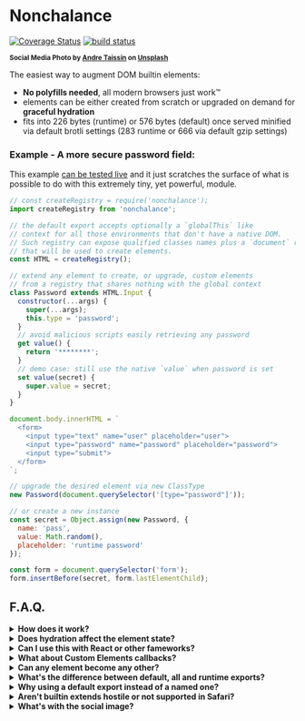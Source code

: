 # Nonchalance

[![Coverage Status](https://coveralls.io/repos/github/WebReflection/nonchalance/badge.svg?branch=main)](https://coveralls.io/github/WebReflection/nonchalance?branch=main) [![build status](https://github.com/WebReflection/nonchalance/actions/workflows/node.js.yml/badge.svg)](https://github.com/WebReflection/nonchalance/actions)

<sup>**Social Media Photo by [Andre Taissin](https://unsplash.com/@andretaissin) on [Unsplash](https://unsplash.com/)**</sup>

The easiest way to augment DOM builtin elements:

  * **No polyfills needed**, all modern browsers just work™️
  * elements can be either created from scratch or upgraded on demand for **graceful hydration**
  * fits into 226 bytes (runtime) or 576 bytes (default) once served minified via default brotli settings (283 runtime or 666 via default gzip settings)

### Example - A more secure password field:

This example [can be tested live](https://webreflection.github.io/nonchalance/test/) and it just scratches the surface of what is possible to do with this extremely tiny, yet powerful, module.

```js
// const createRegistry = require('nonchalance');
import createRegistry from 'nonchalance';

// the default export accepts optionally a `globalThis` like
// context for all those environments that don't have a native DOM.
// Such registry can expose qualified classes names plus a `document` reference
// that will be used to create elements.
const HTML = createRegistry();

// extend any element to create, or upgrade, custom elements
// from a registry that shares nothing with the global context
class Password extends HTML.Input {
  constructor(...args) {
    super(...args);
    this.type = 'password';
  }
  // avoid malicious scripts easily retrieving any password
  get value() {
    return '********';
  }
  // demo case: still use the native `value` when password is set
  set value(secret) {
    super.value = secret;
  }
}

document.body.innerHTML = `
  <form>
    <input type="text" name="user" placeholder="user">
    <input type="password" name="password" placeholder="password">
    <input type="submit">
  </form>
`;

// upgrade the desired element via new ClassType
new Password(document.querySelector('[type="password"]'));

// or create a new instance
const secret = Object.assign(new Password, {
  name: 'pass',
  value: Math.random(),
  placeholder: 'runtime password'
});

const form = document.querySelector('form');
form.insertBefore(secret, form.lastElementChild);
```

## F.A.Q.

<details>
  <summary><strong>How does it work?</strong></summary>
  <div>

Combining the [custom-function](https://github.com/WebReflection/custom-function#readme) module and optionally the [proxied-html-constructors](https://github.com/WebReflection/proxied-html-constructors#readme) one, it is possible to *upgrade* any sort of element without ever facing the *Illegal Constructor* error that shows up any time a natural `class extends HTMLSomethingElement {}` intent causes, when such class is not defined as globally shared `customElements` registry.

Not only there's nothing globally shared through this module on the global context, every awkward extra work to have builtin extends is completely unnecessary:

  * new or passed elements always preserve their prototype root chain
  * no extra attributes or clashing names can ever happen

On top of that, because any *HTML registry* can be created per each module or project to share among its components, it's also possible to pass to such *registry* creation any fake or mocked `globalThis` like environment, with at least a `document` field that exposes a `createElement(tagName)` method, and one or more classes the project is meant to test, such as `HTMLElement` and/or any other needed for such project to succeed.

However, since this module primary target is the *DOM*, the `globalThis` reference is used as sensible default but that still does not mean anything is shared around registries created through the default export.

  </div>
</details>
<details>
  <summary><strong>Does hydration affect the element state?</strong></summary>
  <div>

**No**. The way `custom-function` works can be summarized as such:

```
# a native <p> protoype chain
HTMLParagraphElement -> HTMLElement -> Element -> Node

# a <p> passed to new (class CustomP extends HTML.P {})
CustomP -> HTMLParagraphElement -> HTMLElement -> Element -> Node

# a <p> passed to class AnotherP extends CustomP {}
AnotherP -> CustomP -> HTMLParagraphElement -> HTMLElement -> Element -> Node
```

In few words, creating an element through `new AnotherP` or upgrading an element via `new AnotherP(liveParagraph)` simply updates the prototype chain, without requiring the element to ever leave the DOM or change its native nature, as that's preserved down the prototypal inheritance chain.

As summary: *nonchalance* registries simply upgrade elements without changing their nature, exactly the same way native builtin extends work under the hood.

  </div>
</details>
<details>
  <summary><strong>Can I use this with React or other fameworks?</strong></summary>
  <div>

**Yes**. The *DOM* is the *DOM*, no matter how many indirections there are in between. Your DX might vary, accordingly with the framework features, but if *React* is what you are after, there is a tiny yet elegant and `ref` based way to promote regular JSX nodes with *nonchalance*:

```js
import referenced from 'nonchalance/ref';

// indicate the Component will be passed as reference
// Note: this is just a light Proxy that grants class integrity
// regardless of its usage in the wild
const Component = referenced(class extends HTML.Div {
  constructor(...args) {
    super(...args);
    this.addEventListener('click', console.log);
  }
});

ReactDOM.render(
  <div ref={Component}>click me</div>,
  document.body
);
```

The `ref` utility could be also used as decorator and it doesn't affect any feature of regular *nonchalance* classes plus each element is upgraded only once so that it's safe to add listeners or logic in the constructor.

See this demo [live on codepen](https://codepen.io/WebReflection/pen/gOdYvag?editors=0011) to play around it.

  </div>
</details>
<details>
  <summary><strong>What about Custom Elements callbacks?</strong></summary>
  <div>

There's [a module for that](https://github.com/WebReflection/as-custom-element#readme) so that adding Custom Elements like callbacks would be as easy as that:

```js
import {upgrade} from 'as-custom-element';

class AsCustomElement extends HTML.Div {
  observedAttributes = ['test'];
  constructor(...args) {
    upgrade(super(...args), this);
  }
  attributeChangedCallback(name, before, now) {
    console.log(`name was ${before} and no is ${now}`);
  }
  connectedCallback() {
    console.log('I am connected 🥳');
  }
  disconnectedCallback() {
    console.log('bye bye');
  }
}
```

See this demo [live on codepen](https://codepen.io/WebReflection/pen/OJoLwxr?editors=0011) to play around it.


  </div>
</details>
<details>
  <summary><strong>Can any element become any other?</strong></summary>
  <div>

**No**. Metaphorically speaking, *HTML* elements have both a semantic meaning and a well defined, and desired, utility once live, same way a *JS* function will be, forever, a *JS* function, even if `Object.setPrototypeOf(() => {}, Number.prototype)` happens ... can you see, or agree, how wrong is that?

This module doesn't want to, and likely cannot neither, guard against misusage of its features, so be sure that whenever an element gets upgraded, it preserves its native prototype chain behind the scene, or you're alone fighting against the *DOM* ... which is quite inconvenient, if you ask me 😅

In short, same way `customElements.define('my-link', class extends HTMLDivElement {}, {extends: 'a'})` makes no sense, this module trust its users non-sense classes will be avoided.

  </div>
</details>
<details>
  <summary><strong>What's the difference between default, all and runtime exports?</strong></summary>
  <div>

The `nonchalance` default export (brotli 576, gzip 666) uses a pre-compiled/defined *Map* of all known, and *not deprecated* HTML tags directly from [proxied-html-constructors](https://github.com/WebReflection/proxied-html-constructors#readme) module, while the `nonchalance/all` export (brotli 682, gzip 782) exposes also obsolete or deprecated tags, using `proxied-html-constructors/all` as reference.

The strength of `proxied-html-constructors` module is that *it actually throws an error* when a not-known element is being created, so that it's easier to spot errors at build or testing time, because the related *Class* might not exist or be known ahead of time.

However, this pre-compiled *Map* doesn't come for free in terms of bytes, but it's surely the fastest and less heap greedy way to use this module.

On the other hand, if you are a "*bytes saver maniac*", the `nonchalance/runtime` alternative (brotli 226, gzip 283) doesn't use a pre-compiled *Map* and it simply retrieves once the constructor related to the desired *tag*.

That means that `HTML.Shenanigan` won't ever throw an error, but it will silently create an extend of `HTMLUnknownElement`, also allocating extra heap to access such constructor via `document.createElement(anyTag).constructor`.

If *vaporware* or *minimal working code* is your choice though, and you are confident you don't need any guard other variants provide, then `nonchalance/runtime` will kinda always work forever, with slighter extra *GC* pressure than others, and without guarantees a typo written in the extend will possibly show-up at integration testing time ... and if that's your cup of tea, go ahead with this even smaller variant 🦄

Last, but not least, please note that `nonchalance/runtime` types include all known *HTML* elements, including deprecated and obsolete ones, simply because it cannot guard anything, so that any element would be automatically enabled, even the non standard, or not existent one, beside legacy.

  </div>
</details>
<details>
  <summary><strong>Why using a default export instead of a named one?</strong></summary>
  <div>

Unrelated to this module but worth clarifying here why, this *dual module* simply does the right thing: it exposes a `default export` in *ESM* and a direct `module.exports = ...` in the *CJS* world, without ugly `__esModule` workarounds or similar tricks.

The reason I didn't go for a named export in pretty much any of this module, or this module dependencies, is that everyone is *free* to decide how to name the ability to create a scoped registry, among the way to name imports from its submodule within this code.

As example, `custom-function` module is imported as `custom` callback, as it's very semantic for this module purpose, while `proxied-html-constructors` is imported as `create`, which is still very semantic for this module goal but it could be confusing to some other project when `Object.create` or `createSignal`, as example, is meant instead.

That is: this module exports a single callback used to create a *registry* that can be used to extend any *HTML* element, so that having the freedom to name such registry felt like a good use case, and an improved DX, to offer.

Yes, you can alias named imports with ease in *JS*, but why even bothering when the export is meant to be just one and implicitly cover all your possible naming conventions around your code? 😉

  </div>
</details>
<details>
  <summary><strong>Aren't builtin extends hostile or not supported in Safari?</strong></summary>
  <div>

I've talked ad nauseam [about this topic](https://webreflection.medium.com/in-favor-of-custom-elements-built-ins-bae3f40f27d5) but here the thing:

  * the success of *jQuery*, which is still the most deployed and used library out there, is based on native elements manipulation and augmentation
  * every browser but Safari/WebKit supports builtin extends and use it in the wild, signaling WebKit concerns are somehow not so relevant
  * the API specification [still mention builtin extends](https://html.spec.whatwg.org/multipage/custom-elements.html#custom-elements-customized-builtin-example), implying it's not really a blocker for the Web
  * with ES2015 and classes, the only troublesome constructors have always been DOM classes and their *Illegal Constructor* error ... well, it's time to say goodbye to those legacy constraints
  * with modern ES2019 features, such as private fields, the Liskov substitution argument less of a concern, as extra logic can be confined within private fields and methods, lowering the risk of collision for future elements updates

In short, if you read again the most basic `Passord` class example, it's clear that builtin extends can go way beyond, and with ease, any complex and verbose and slower *ShadowDOM* based solution, so that keep being stubborn about avoiding graceful enhancement on what's the Web we surf daily is just counter-productive, and years have to pass before everyone can actually benefit from latest overly-complicated *Shadow DOM* realm, which includes [accessibility issues](https://github.com/WebKit/standards-positions/issues/97#issuecomment-1424415317), constraints, limited use cases compared to builtin extends, and so on ... so here there's something that's meant to work as *ECMAScript* specification compliant, without bothering legacy DOM world and all these distracting and time consuming debates around builtin extends while the Web moves forward.

This module goal is to provide a choice that doesn't suffer any of the problems developers love to talk about builtin extends:

  * "*do I need a polyfill forever?*" no, you need 576 bytes (or just 226) plus your code to forget about this issue
  * "*will builtin extends be removed from specs?*" who cares, with just 576 bytes (or 226) libary helper you're good to go

Strawberry on top, this module would work even within oepened or closed ShadowDOM content, as long as the logic provides upgrades or uses classes programmatically.

  </div>
</details>
<details>
  <summary><strong>What's with the social image?</strong></summary>
  <div>

There's nothing more liberating than being a careless kid that plays in the mud against all "*don't do that!*" thinkers.

This module somehow represents that feeling through the freedom modern JS features offer, showing an elegant, portable, and super lightweight alternative to the ever-increasing complexity offered instead by browser vendors and modern specifications, all necessary to force developers workaround the ability to simply extend builtins and preserve both simplicity and the great accessibility the Web is famous for.

  </div>
</details>
